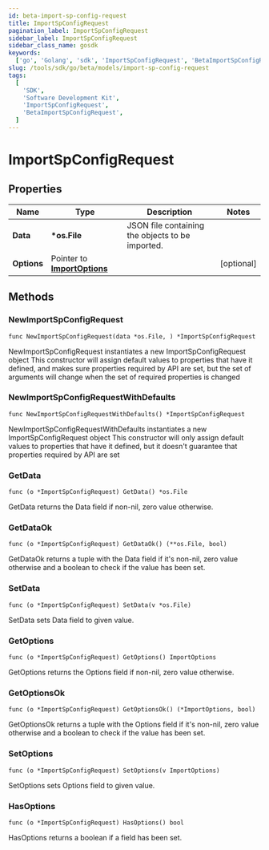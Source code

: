 ```yaml
---
id: beta-import-sp-config-request
title: ImportSpConfigRequest
pagination_label: ImportSpConfigRequest
sidebar_label: ImportSpConfigRequest
sidebar_class_name: gosdk
keywords:
  ['go', 'Golang', 'sdk', 'ImportSpConfigRequest', 'BetaImportSpConfigRequest']
slug: /tools/sdk/go/beta/models/import-sp-config-request
tags:
  [
    'SDK',
    'Software Development Kit',
    'ImportSpConfigRequest',
    'BetaImportSpConfigRequest',
  ]
---
```


# ImportSpConfigRequest

## Properties

| Name | Type | Description | Notes |
| --- | --- | --- | --- |
| **Data** | **\*os.File** | JSON file containing the objects to be imported. |
| **Options** | Pointer to [**ImportOptions**](import-options) |  | [optional] |

## Methods

### NewImportSpConfigRequest

`func NewImportSpConfigRequest(data *os.File, ) *ImportSpConfigRequest`

NewImportSpConfigRequest instantiates a new ImportSpConfigRequest object This constructor will assign default values to properties that have it defined, and makes sure properties required by API are set, but the set of arguments will change when the set of required properties is changed

### NewImportSpConfigRequestWithDefaults

`func NewImportSpConfigRequestWithDefaults() *ImportSpConfigRequest`

NewImportSpConfigRequestWithDefaults instantiates a new ImportSpConfigRequest object This constructor will only assign default values to properties that have it defined, but it doesn't guarantee that properties required by API are set

### GetData

`func (o *ImportSpConfigRequest) GetData() *os.File`

GetData returns the Data field if non-nil, zero value otherwise.

### GetDataOk

`func (o *ImportSpConfigRequest) GetDataOk() (**os.File, bool)`

GetDataOk returns a tuple with the Data field if it's non-nil, zero value otherwise and a boolean to check if the value has been set.

### SetData

`func (o *ImportSpConfigRequest) SetData(v *os.File)`

SetData sets Data field to given value.

### GetOptions

`func (o *ImportSpConfigRequest) GetOptions() ImportOptions`

GetOptions returns the Options field if non-nil, zero value otherwise.

### GetOptionsOk

`func (o *ImportSpConfigRequest) GetOptionsOk() (*ImportOptions, bool)`

GetOptionsOk returns a tuple with the Options field if it's non-nil, zero value otherwise and a boolean to check if the value has been set.

### SetOptions

`func (o *ImportSpConfigRequest) SetOptions(v ImportOptions)`

SetOptions sets Options field to given value.

### HasOptions

`func (o *ImportSpConfigRequest) HasOptions() bool`

HasOptions returns a boolean if a field has been set.
